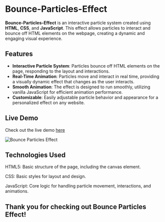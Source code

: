 # Bounce-Particles-Effect

**Bounce-Particles-Effect** is an interactive particle system created using **HTML**, **CSS**, and **JavaScript**. This effect allows particles to interact and bounce off HTML elements on the webpage, creating a dynamic and engaging visual experience.

## Features

- **Interactive Particle System**: Particles bounce off HTML elements on the page, responding to the layout and interactions.
- **Real-Time Animation**: Particles move and interact in real time, providing a visually dynamic effect that changes as the user interacts.
- **Smooth Animation**: The effect is designed to run smoothly, utilizing vanilla JavaScript for efficient animation performance.
- **Customizable**: Easily adjustable particle behavior and appearance for a personalized effect on any website.

## Live Demo

Check out the live demo [here](https://algomystique.github.io/Bounce-Particles-)

![Bounce Particles Effect](html.gif) 

## Technologies Used

HTML5: Basic structure of the page, including the canvas element.

CSS: Basic styles for layout and design.

JavaScript: Core logic for handling particle movement, interactions, and animations.

## Thank you for checking out Bounce Particles Effect!



